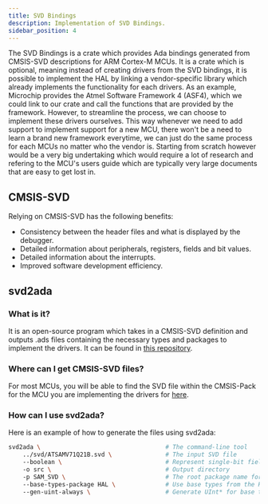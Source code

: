 ```yaml
---
title: SVD Bindings
description: Implementation of SVD Bindings.
sidebar_position: 4
---
```


The SVD Bindings is a crate which provides Ada bindings generated from CMSIS-SVD descriptions for ARM Cortex-M MCUs. It is a crate which is optional, meaning instead of creating drivers from the SVD bindings, it is possible to implement the HAL by linking a vendor-specific library which already implements the functionality for each drivers. As an example, Microchip provides the Atmel Software Framework 4 (ASF4), which we could link to our crate and call the functions that are provided by the framework. However, to streamline the process, we can choose to implement these drivers ourselves. This way whenever we need to add support to implement support for a new MCU, there won't be a need to learn a brand new framework everytime, we can just do the same process for each MCUs no matter who the vendor is. Starting from scratch however would be a very big undertaking which would require a lot of research and refering to the MCU's users guide which are typically very large documents that are easy to get lost in.

## CMSIS-SVD

Relying on CMSIS-SVD has the following benefits:

- Consistency between the header files and what is displayed by the debugger.
- Detailed information about peripherals, registers, fields and bit values.
- Detailed information about the interrupts.
- Improved software development efficiency.


## svd2ada

### What is it?

It is an open-source program which takes in a CMSIS-SVD definition and outputs .ads files containing the necessary types and packages to implement the drivers. It can be found in [this repository](https://github.com/AdaCore/svd2ada).

### Where can I get CMSIS-SVD files?

For most MCUs, you will be able to find the SVD file within the CMSIS-Pack for the MCU you are implementing the drivers for [here](https://keil.arm.com/packs).

### How can I use svd2ada?

Here is an example of how to generate the files using svd2ada:

```bash
svd2ada \                                   # The command-line tool
    ../svd/ATSAMV71Q21B.svd \               # The input SVD file
    --boolean \                             # Represent single-bit fields as Booleans
    -o src \                                # Output directory
    -p SAM_SVD \                            # The root package name for the generated spec hierarchy
    --base-types-package HAL \              # Use base types from the HAL package
    --gen-uint-always \                     # Generate UInt* for base types; do not use the Bit and Byte variants
```